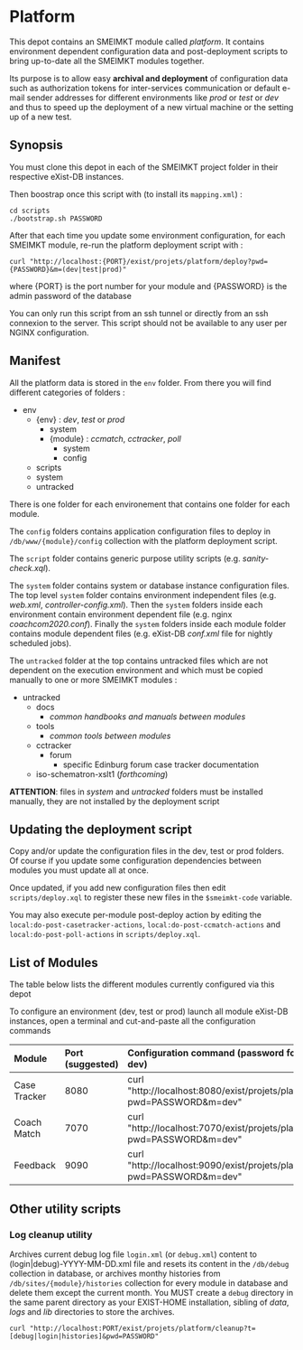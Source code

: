 Platform
=======

This depot contains an SMEIMKT module called *platform*. It contains environment dependent configuration data and post-deployment scripts to bring up-to-date all the SMEIMKT modules together.

Its purpose is to allow easy **archival and deployment** of configuration data such as authorization tokens for inter-services communication or default e-mail sender addresses for different environments like *prod* or *test* or *dev* and thus to speed up the deployment of a new virtual machine or the setting up of a new test.

Synopsis
---

You must clone this depot in each of the SMEIMKT project folder in their respective eXist-DB instances.

Then boostrap once this script with (to install its `mapping.xml`) :

    cd scripts
    ./bootstrap.sh PASSWORD

After that each time you update some environment configuration, for each SMEIMKT module, re-run the platform deployment script with :

    curl "http://localhost:{PORT}/exist/projets/platform/deploy?pwd={PASSWORD}&m=(dev|test|prod)"

where {PORT} is the port number for your module and {PASSWORD} is the admin password of the database

You can only run this script from an ssh tunnel or directly from an ssh connexion to the server. This script should not be available to any user per NGINX configuration.

Manifest
---

All the platform data is stored in the `env` folder. From there you will find different categories of folders :

- env
    - {env} : *dev*, *test* or *prod*
      - system
      - {module} : *ccmatch*, *cctracker*, *poll*
          - system 
          -  config
    - scripts
    - system  
    - untracked

There is one folder for each environement that contains one folder for each module.

The `config` folders contains application configuration files to deploy in `/db/www/{module}/config` collection with the platform deployment script.

The `script` folder contains generic purpose utility scripts (e.g. *sanity-check.xql*).

The `system` folder contains system or database instance configuration files. The top level `system` folder contains environment independent files (e.g. *web.xml*, *controller-config.xml*). Then the `system` folders inside each environment contain environment dependent file (e.g. nginx *coachcom2020.conf*). Finally the `system` folders inside each module folder contains module dependent files (e.g. eXist-DB *conf.xml* file for nightly scheduled jobs).

The `untracked` folder at the top contains untracked files which are not dependent on the execution environment and which must be copied manually to one or more SMEIMKT modules :

- untracked
    - docs 
        - *common handbooks and manuals between modules*
    - tools
        - *common tools between modules*
    - cctracker
        - forum
            - specific Edinburg forum case tracker documentation 
    - iso-schematron-xslt1 (*forthcoming*)

**ATTENTION**: files in *system* and *untracked* folders must be installed manually, they are not installed by the deployment script

Updating the deployment script
---

Copy and/or update the configuration files in the dev, test or prod folders. Of course if you update some configuration dependencies between modules you must update all at once.

Once updated, if you add new configuration files then edit `scripts/deploy.xql` to register these new files in the `$smeimkt-code` variable.

You may also execute per-module post-deploy action by editing the `local:do-post-casetracker-actions`, `local:do-post-ccmatch-actions` and `local:do-post-poll-actions` in `scripts/deploy.xql`.

List of Modules
---

The table below lists the different modules currently configured via this depot

To configure an environment (dev, test or prod) launch all module eXist-DB instances, open a terminal and cut-and-paste all the configuration commands

| Module        | Port (suggested) | Configuration command (password foo, mode dev) |
|:--------------|:-----------------|:-------------------------|
| Case Tracker  | 8080             | curl "http://localhost:8080/exist/projets/platform/deploy?pwd=PASSWORD&m=dev" |
| Coach Match   | 7070             | curl "http://localhost:7070/exist/projets/platform/deploy?pwd=PASSWORD&m=dev" |
| Feedback      | 9090             | curl "http://localhost:9090/exist/projets/platform/deploy?pwd=PASSWORD&m=dev" |

Other utility scripts
---

### Log cleanup utility

Archives current debug log file `login.xml` (or `debug.xml`) content to (login|debug)-YYYY-MM-DD.xml file and resets its content in the `/db/debug` collection in database, or archives monthy histories from `/db/sites/{module}/histories` collection for every module in database and delete them except the current month. You MUST create a `debug` directory in the same parent directory as your EXIST-HOME installation, sibling of *data*, *logs* and *lib* directories to store the archives.

    curl "http://localhost:PORT/exist/projets/platform/cleanup?t=[debug|login|histories]&pwd=PASSWORD"




